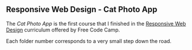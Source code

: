 ## Responsive Web Design - Cat Photo App

The *Cat Photo App* is the first course that I finished in the [Responsive Web Design](https://www.freecodecamp.org/learn/2022/responsive-web-design/) curriculum offered by Free Code Camp.

Each folder number  corresponds to a very small step down the road.


